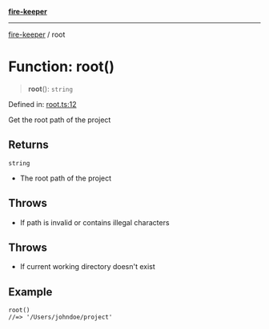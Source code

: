 [**fire-keeper**](../README.md)

***

[fire-keeper](../README.md) / root

# Function: root()

> **root**(): `string`

Defined in: [root.ts:12](https://github.com/phonowell/fire-keeper/blob/main/src/root.ts#L12)

Get the root path of the project

## Returns

`string`

- The root path of the project

## Throws

- If path is invalid or contains illegal characters

## Throws

- If current working directory doesn't exist

## Example

```
root()
//=> '/Users/johndoe/project'
```
